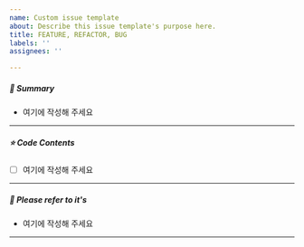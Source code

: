 ```yaml
---
name: Custom issue template
about: Describe this issue template's purpose here.
title: FEATURE, REFACTOR, BUG
labels: ''
assignees: ''

---
```


##### **📘 Summary**

- 여기에 작성해 주세요

------

##### **⭐ Code Contents**

- [ ] 여기에 작성해 주세요

------

##### **📜 Please refer to it's**

* 여기에 작성해 주세요

------

